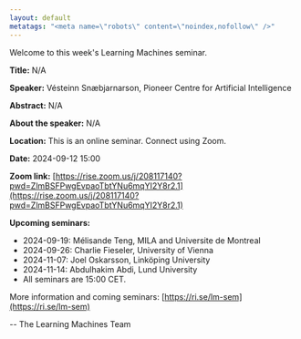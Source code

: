 ```yaml
---
layout: default
metatags: "<meta name=\"robots\" content=\"noindex,nofollow\" />"
---
```

Welcome to this week's Learning Machines seminar.

**Title:** N/A

**Speaker:** Vésteinn Snæbjarnarson, Pioneer Centre for Artificial Intelligence

**Abstract:** N/A

**About the speaker:** N/A

**Location:** This is an online seminar. Connect using Zoom.

**Date:** 2024-09-12 15:00

**Zoom link:** [https://rise.zoom.us/j/208117140?pwd=ZlmBSFPwgEvpaoTbtYNu6mqYI2Y8r2.1](https://rise.zoom.us/j/208117140?pwd=ZlmBSFPwgEvpaoTbtYNu6mqYI2Y8r2.1)

**Upcoming seminars:**

* 2024-09-19: Mélisande Teng, MILA and Universite de Montreal
* 2024-09-26: Charlie Fieseler, University of Vienna
* 2024-11-07: Joel Oskarsson, Linköping University
* 2024-11-14: Abdulhakim Abdi, Lund University
* All seminars are 15:00 CET.

More information and coming seminars: [https://ri.se/lm-sem](https://ri.se/lm-sem)

-- The Learning Machines Team

